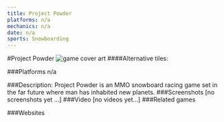 ```yaml
---
title: Project Powder
platforms: n/a
mechanics: n/a
date: n/a
sports: Snowboarding
---
```

#Project Powder
![game cover art](//images.igdb.com/igdb/image/upload/t_cover_big/slkcxwyg68bot4knjcub.jpg "Logo Title Text 1")
####Alternative tiles:

###Platforms
n/a

###Description:
Project Powder is an MMO snowboard racing game set in the far future where man has inhabited new planets.
###Screenshots
[no screenshots yet ...]
###Video
[no videos yet...]
###Related games

###Websites


